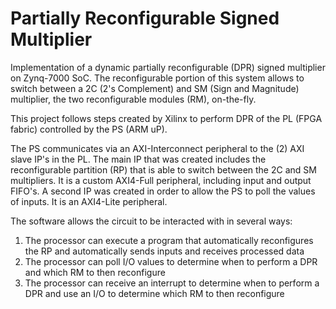 # Partially Reconfigurable Signed Multiplier
Implementation of a dynamic partially reconfigurable (DPR) signed multiplier on Zynq-7000 SoC.
The reconfigurable portion of this system allows to switch between a 2C (2's Complement) and SM (Sign and Magnitude) multiplier, the two reconfigurable modules (RM), on-the-fly.  

This project follows steps created by Xilinx to perform DPR of the PL (FPGA fabric) controlled by the PS (ARM uP). 

The PS communicates via an AXI-Interconnect peripheral to the (2) AXI slave IP's in the PL. The main IP that was created includes the reconfigurable partition (RP) that is able to switch between the 2C and SM multipliers. It is a custom AXI4-Full peripheral, including input and output FIFO's. A second IP was created in order to allow the PS to poll the values of inputs. It is an AXI4-Lite peripheral.

The software allows the circuit to be interacted with in several ways:
1. The processor can execute a program that automatically reconfigures the RP and automatically sends inputs and receives processed data
2. The processor can poll I/O values to determine when to perform a DPR and which RM to then reconfigure
3. The processor can receive an interrupt to determine when to perform a DPR and use an I/O to determine which RM to then reconfigure



